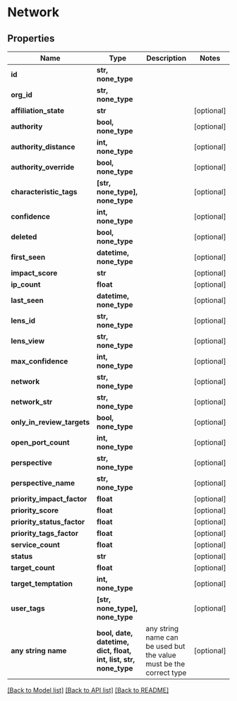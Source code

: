 # Network


## Properties
Name | Type | Description | Notes
------------ | ------------- | ------------- | -------------
**id** | **str, none_type** |  | 
**org_id** | **str, none_type** |  | 
**affiliation_state** | **str** |  | [optional] 
**authority** | **bool, none_type** |  | [optional] 
**authority_distance** | **int, none_type** |  | [optional] 
**authority_override** | **bool, none_type** |  | [optional] 
**characteristic_tags** | **[str, none_type], none_type** |  | [optional] 
**confidence** | **int, none_type** |  | [optional] 
**deleted** | **bool, none_type** |  | [optional] 
**first_seen** | **datetime, none_type** |  | [optional] 
**impact_score** | **str** |  | [optional] 
**ip_count** | **float** |  | [optional] 
**last_seen** | **datetime, none_type** |  | [optional] 
**lens_id** | **str, none_type** |  | [optional] 
**lens_view** | **str, none_type** |  | [optional] 
**max_confidence** | **int, none_type** |  | [optional] 
**network** | **str, none_type** |  | [optional] 
**network_str** | **str, none_type** |  | [optional] 
**only_in_review_targets** | **bool, none_type** |  | [optional] 
**open_port_count** | **int, none_type** |  | [optional] 
**perspective** | **str, none_type** |  | [optional] 
**perspective_name** | **str, none_type** |  | [optional] 
**priority_impact_factor** | **float** |  | [optional] 
**priority_score** | **float** |  | [optional] 
**priority_status_factor** | **float** |  | [optional] 
**priority_tags_factor** | **float** |  | [optional] 
**service_count** | **float** |  | [optional] 
**status** | **str** |  | [optional] 
**target_count** | **float** |  | [optional] 
**target_temptation** | **int, none_type** |  | [optional] 
**user_tags** | **[str, none_type], none_type** |  | [optional] 
**any string name** | **bool, date, datetime, dict, float, int, list, str, none_type** | any string name can be used but the value must be the correct type | [optional]

[[Back to Model list]](../README.md#documentation-for-models) [[Back to API list]](../README.md#documentation-for-api-endpoints) [[Back to README]](../README.md)


